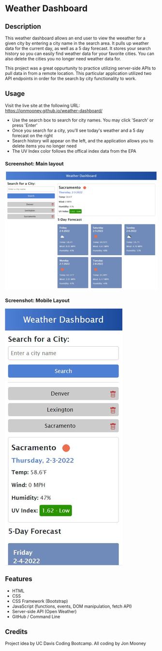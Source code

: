 # Weather Dashboard

## Description
This weather dashboard allows an end user to view the weeather for a given city by entering a city name in the search area. It pulls up weather data for the current day, as well as a 5 day forecast. It stores your search history so you can easily find weather data for your favorite cities. You can also delete the cities you no longer need weather data for.

This project was a great oppurtunity to practice utilizing server-side APIs to pull data in from a remote location. This particular application utilized two API endpoints in order for the search by city functionality to work.

## Usage
Visit the live site at the following URL:<br>
<a href="https://jonmooney.github.io/weather-dashboard" title="CTRL+Click to open in a new window">https://jonmooney.github.io/weather-dashboard/</a><br>

- Use the search box to search for city names. You may click 'Search' or press 'Enter'
- Once you search for a city, you'll see today's weather and a 5 day forecast on the right
- Search history will appear on the left, and the application allows you to delete items you no longer need
- The UV Index color follows the offical index data from the EPA

### Screenshot: Main layout
<img src="./assets/images/screenshot1.jpg" width="800" alt="screenshot of main page layout" />

### Screenshot: Mobile Layout
<img src="./assets/images/screenshot2.jpg" alt="screenshot of mobile layout" />

## Features
- HTML
- CSS
- CSS Framework (Bootstrap)
- JavaScript (functions, events, DOM manipulation, fetch API)
- Server-side API (Open Weather)
- GitHub / Command Line

## Credits
Project idea by UC Davis Coding Bootcamp. All coding by Jon Mooney
